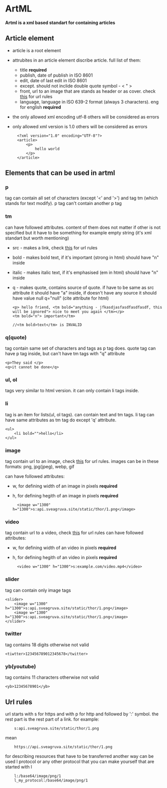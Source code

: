 # ArtML


**Artml is a xml based standart for containing articles**


## Article element
- article is a root element
- attrubites in an article element discribe article. full list of them:
    - title **required**
    - publish, date of publish in ISO 8601
    - edit, date of last edit in ISO 8601
    - except. should not inclide double quote symbol - < " >
    - front, url to an image that are stands as header or as cover. check [this](#url-rules) for url rules
    - language, language in ISO 639-2 format (always 3 characters). eng for english  **required** 
- the only allowed xml encoding utf-8 others will be considered as errors
- only allowed xml version is 1.0 others will be considered as errors

        <?xml version="1.0" encoding="UTF-8"?>
        <article>
            <p>
                hello world
            </p>
        </article>


## Elements that can be used in artml

### p
tag can contain all set of characters (except '<' and '>') and tag tm (which stands for text modify). p tag can't contain another p tag

### tm
can have followed attributes. content of them does not matter if other is not specified but it have to be something for example empty string (it's xml standart but worth mentioning)

- src - makes a link, check [this](#url-rules) for url rules
- bold - makes bold text, if it's important (strong in html) should have "n" inside
- italic - makes italic text, if it's emphasised (em in html) should have "n" inside
- q - makes quote, contains source of quote. if have to be same as src attribute it should have "a" inside, if doesn't have any source it should have value null q="null" (cite attribute for html)

      <p> hello friend, <tm bold="anything - jfkasdjasfasdfasdfasdf, this will be ignored"> nice to meet you again </tm></p>
      <tm bold="n"> important</tm>
      
      //<tm bold>text</tm> is INVALID


### q(quote)
tag contain same set of characters and tags as p tag does. quote tag can have p tag inside, but can't have tm tags with "q" attribute

    <p>They said </p>
    <q>it cannot be done</q>


### ul, ol
tags very similar to html version. it can only contain li tags inside.

### li
tag is an item for lists(ul, ol tags). can contain text and tm tags. li tag can have same attributes as tm tag do except 'q' attribute.

    <ul>
        <li bold="">hello</li>
    </ul>

### image
tag contain url to an image, check [this](#url-rules) for url rules.
images can be in these formats: png, jpg(jpeg), webp, gif

can have followed attributes:

- w, for defining width of an image in pixels **required**
- h, for defining hegith of an image in pixels **required**


        <image w="1300" h="1300">s:api.sveagruva.site/static/thor/1.png</image>
    

### video
tag contain url to a video, check [this](#url-rules) for url rules
can have followed attributes:

- w, for defining width of an video in pixels **required**
- h, for defining hegith of an video in pixels **required**

        <video w="1300" h="1300">s:example.com/video.mp4</video>


### slider
tag can contain only image tags

    <slider> 
        <image w="1300" h="1300">s:api.sveagruva.site/static/thor/1.png</image>
        <image w="1300" h="1300">s:api.sveagruva.site/static/thor/1.png</image>
    </slider>


### twitter
tag contains 18 digits otherwise not valid

    <tiwtter>123456789012345678</twitter>

### yb(youtube)
tag contains 11 characters otherwise not valid

    <yb>12345678901</yb>





## Url rules
url starts with s for https and with p for http  and followed by ':' symbol. the rest part is the rest part of a link. for example:

        s:api.sveagruva.site/static/thor/1.png
        
mean

        https://api.sveagruva.site/static/thor/1.png
        
for describing resources that have to be transferred another way can be used l protocol or any other protocol that you can make yourself that are started with l
        
        l:/base64/image/png/1
        l_my_protocol:/base64/image/png/1
